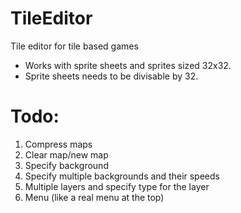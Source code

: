 # TileEditor
Tile editor for tile based games

* Works with sprite sheets and sprites sized 32x32.
* Sprite sheets needs to be divisable by 32.

# Todo:
1. Compress maps
2. Clear map/new map
3. Specify background
4. Specify multiple backgrounds and their speeds
4. Multiple layers and specify type for the layer
5. Menu (like a real menu at the top)

